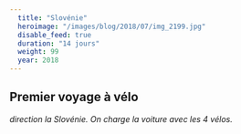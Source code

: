 ```yaml
---
  title: "Slovénie"
  heroimage: "/images/blog/2018/07/img_2199.jpg"
  disable_feed: true
  duration: "14 jours"
  weight: 99
  year: 2018
---
```

## Premier voyage à vélo
*direction la Slovénie. On charge la voiture avec les 4 vélos.*
